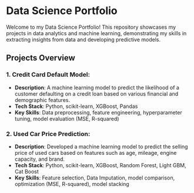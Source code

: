 # Data Science Portfolio

Welcome to my Data Science Portfolio! This repository showcases my projects in data analytics and machine learning, demonstrating my skills in extracting insights from data and developing predictive models.

## Projects Overview

### 1. **Credit Card Default Model**:
- **Description**: A machine learning model to predict the likelihood of a customer defaulting on a credit loan based on various financial and demographic features.
- **Tech Stack**: Python, scikit-learn, XGBoost, Pandas
- **Key Skills**: Data preprocessing, feature engineering, hyperparameter tuning, model evaluation (MSE, R-squared)

### 2. **Used Car Price Prediction**:
- **Description**: Developed a machine learning model to predict the selling price of used cars based on features such as age, mileage, engine capacity, and brand.
- **Tech Stack**: Python, scikit-learn, XGBoost, Random Forest, Light GBM, Cat Boost
- **Key Skills**: Feature selection, Data Imputation,  model comparison, optimization (MSE, R-squared), model stacking
